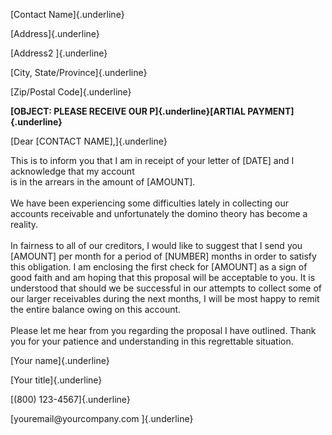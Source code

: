 [Contact Name]{.underline}

[Address]{.underline}

[Address2 ]{.underline}

[City, State/Province]{.underline}

[Zip/Postal Code]{.underline}

**[OBJECT: PLEASE RECEIVE OUR P]{.underline}[ARTIAL
PAYMENT]{.underline}**

[Dear \[CONTACT NAME\],]{.underline}

This is to inform you that I am in receipt of your letter of \[DATE\]
and I acknowledge that my account\
is in the arrears in the amount of \[AMOUNT\].\
\
We have been experiencing some difficulties lately in collecting our
accounts receivable and unfortunately the domino theory has become a
reality.\
\
In fairness to all of our creditors, I would like to suggest that I send
you \[AMOUNT\] per month for a period of \[NUMBER\] months in order to
satisfy this obligation. I am enclosing the first check for \[AMOUNT\]
as a sign of good faith and am hoping that this proposal will be
acceptable to you. It is understood that should we be successful in our
attempts to collect some of our larger receivables during the next
months, I will be most happy to remit the entire balance owing on this
account.\
\
Please let me hear from you regarding the proposal I have outlined.
Thank you for your patience and understanding in this regrettable
situation.

[Your name]{.underline}

[Your title]{.underline}

[(800) 123-4567]{.underline}

[youremail\@yourcompany.com ]{.underline}
